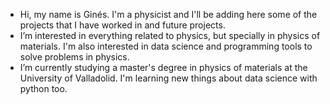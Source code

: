 -  Hi, my name is Ginés. I'm a physicist and I'll be adding here some of the projects that I have worked in and future projects.
-  I’m interested in everything related to physics, but specially in physics of materials. I'm also interested in data science and programming tools to solve problems in physics.
-  I’m currently studying a master's degree in physics of materials at the University of Valladolid. I'm learning new things about data science with python too.

<!---
ginesgg3/ginesgg3 is a ✨ special ✨ repository because its `README.md` (this file) appears on your GitHub profile.
You can click the Preview link to take a look at your changes.
--->
